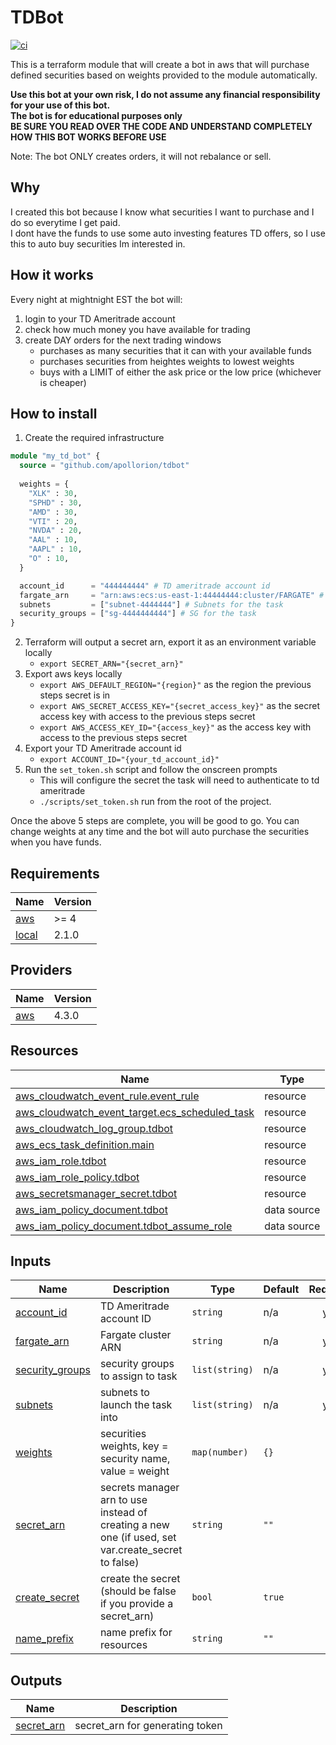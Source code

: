 # TDBot
[![ci](https://github.com/Apollorion/tdbot/actions/workflows/ci.yaml/badge.svg?branch=main)](https://github.com/Apollorion/tdbot/actions/workflows/ci.yaml)

This is a terraform module that will create a bot in aws that will purchase defined securities based on weights provided to the module automatically.

**Use this bot at your own risk, I do not assume any financial responsibility for your use of this bot.**  
**The bot is for educational purposes only**  
**BE SURE YOU READ OVER THE CODE AND UNDERSTAND COMPLETELY HOW THIS BOT WORKS BEFORE USE**

Note: The bot ONLY creates orders, it will not rebalance or sell.

## Why

I created this bot because I know what securities I want to purchase and I do so everytime I get paid.  
I dont have the funds to use some auto investing features TD offers, so I use this to auto buy securities Im interested in.

## How it works

Every night at mightnight EST the bot will:
1. login to your TD Ameritrade account
2. check how much money you have available for trading
3. create DAY orders for the next trading windows 
   - purchases as many securities that it can with your available funds
   - purchases securities from heightes weights to lowest weights
   - buys with a LIMIT of either the ask price or the low price (whichever is cheaper)

## How to install

1. Create the required infrastructure
```terraform
module "my_td_bot" {
  source = "github.com/apollorion/tdbot"
  
  weights = {
    "XLK" : 30,
    "SPHD" : 30,
    "AMD" : 30,
    "VTI" : 20,
    "NVDA" : 20,
    "AAL" : 10,
    "AAPL" : 10,
    "O" : 10,
  }

  account_id      = "444444444" # TD ameritrade account id
  fargate_arn     = "arn:aws:ecs:us-east-1:44444444:cluster/FARGATE" # Fargate cluster to run the task in
  subnets         = ["subnet-4444444"] # Subnets for the task
  security_groups = ["sg-4444444444"] # SG for the task
}
```
2. Terraform will output a secret arn, export it as an environment variable locally
   - `export SECRET_ARN="{secret_arn}"`
3. Export aws keys locally
   - `export AWS_DEFAULT_REGION="{region}"` as the region the previous steps secret is in
   - `export AWS_SECRET_ACCESS_KEY="{secret_access_key}"` as the secret access key with access to the previous steps secret
   - `export AWS_ACCESS_KEY_ID="{access_key}"` as the access key with access to the previous steps secret
4. Export your TD Ameritrade account id
   - `export ACCOUNT_ID="{your_td_account_id}"`
5. Run the `set_token.sh` script and follow the onscreen prompts
   - This will configure the secret the task will need to authenticate to td ameritrade
   - `./scripts/set_token.sh` run from the root of the project.

Once the above 5 steps are complete, you will be good to go. You can change weights at any time and the bot will auto purchase the securities when you have funds.

<!-- BEGIN_TF_DOCS -->
## Requirements

| Name | Version |
|------|---------|
| <a name="requirement_aws"></a> [aws](#requirement\_aws) | >= 4 |
| <a name="requirement_local"></a> [local](#requirement\_local) | 2.1.0 |

## Providers

| Name | Version |
|------|---------|
| <a name="provider_aws"></a> [aws](#provider\_aws) | 4.3.0 |

## Resources

| Name | Type |
|------|------|
| [aws_cloudwatch_event_rule.event_rule](https://registry.terraform.io/providers/hashicorp/aws/latest/docs/resources/cloudwatch_event_rule) | resource |
| [aws_cloudwatch_event_target.ecs_scheduled_task](https://registry.terraform.io/providers/hashicorp/aws/latest/docs/resources/cloudwatch_event_target) | resource |
| [aws_cloudwatch_log_group.tdbot](https://registry.terraform.io/providers/hashicorp/aws/latest/docs/resources/cloudwatch_log_group) | resource |
| [aws_ecs_task_definition.main](https://registry.terraform.io/providers/hashicorp/aws/latest/docs/resources/ecs_task_definition) | resource |
| [aws_iam_role.tdbot](https://registry.terraform.io/providers/hashicorp/aws/latest/docs/resources/iam_role) | resource |
| [aws_iam_role_policy.tdbot](https://registry.terraform.io/providers/hashicorp/aws/latest/docs/resources/iam_role_policy) | resource |
| [aws_secretsmanager_secret.tdbot](https://registry.terraform.io/providers/hashicorp/aws/latest/docs/resources/secretsmanager_secret) | resource |
| [aws_iam_policy_document.tdbot](https://registry.terraform.io/providers/hashicorp/aws/latest/docs/data-sources/iam_policy_document) | data source |
| [aws_iam_policy_document.tdbot_assume_role](https://registry.terraform.io/providers/hashicorp/aws/latest/docs/data-sources/iam_policy_document) | data source |

## Inputs

| Name                                                                              | Description | Type           | Default | Required |
|-----------------------------------------------------------------------------------|-------------|----------------|---------|:--------:|
| <a name="input_account_id"></a> [account\_id](#input\_account\_id)                | TD Ameritrade account ID | `string`       | n/a     | yes |
| <a name="input_fargate_arn"></a> [fargate\_arn](#input\_fargate\_arn)             | Fargate cluster ARN | `string`       | n/a     | yes |
| <a name="input_security_groups"></a> [security\_groups](#input\_security\_groups) | security groups to assign to task | `list(string)` | n/a     | yes |
| <a name="input_subnets"></a> [subnets](#input\_subnets)                           | subnets to launch the task into | `list(string)` | n/a     | yes |
| <a name="input_weights"></a> [weights](#input\_weights)                           | securities weights, key = security name, value = weight | `map(number)`  | `{}`    | no |
| <a name="input_secret_arn"></a> [secret\_arn](#secret\_arn)                       | secrets manager arn to use instead of creating a new one (if used, set var.create_secret to false) | `string`       | `""`    | no |
| <a name="input_create_secret"></a> [create\_secret](#create\_secret)              | create the secret (should be false if you provide a secret_arn) | `bool`         | `true`  | no |
| <a name="input_name_prefix"></a> [name\_prefix](#name\_prefix)                    | name prefix for resources | `string`       | `""`    | no |

## Outputs

| Name | Description |
|------|-------------|
| <a name="output_secret_arn"></a> [secret\_arn](#output\_secret\_arn) | secret\_arn for generating token |
<!-- END_TF_DOCS -->